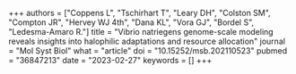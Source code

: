 +++
authors = ["Coppens L", "Tschirhart T", "Leary DH", "Colston SM", "Compton JR", "Hervey WJ 4th", "Dana KL", "Vora GJ", "Bordel S", "Ledesma-Amaro R."]
title = "Vibrio natriegens genome-scale modeling reveals insights into halophilic adaptations and resource allocation"
journal = "Mol Syst Biol"
what = "article"
doi = "10.15252/msb.202110523"
pubmed = "36847213"
date = "2023-02-27"
keywords = []
+++


